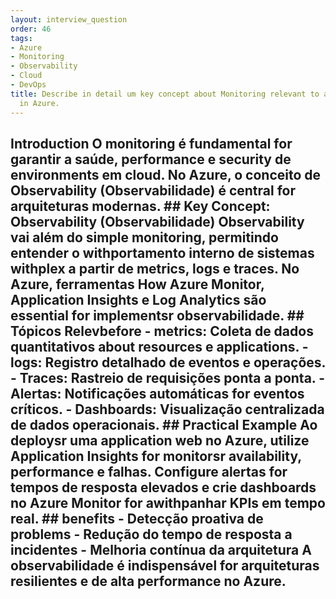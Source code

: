 ```yaml
---
layout: interview_question
order: 46
tags:
- Azure
- Monitoring
- Observability
- Cloud
- DevOps
title: Describe in detail um key concept about Monitoring relevant to architecture
  in Azure.
---
```


## Introduction O monitoring é fundamental for garantir a saúde, performance e security de environments em cloud. No Azure, o conceito de Observability (Observabilidade) é central for arquiteturas modernas. ## Key Concept: Observability (Observabilidade) Observability vai além do simple monitoring, permitindo entender o withportamento interno de sistemas withplex a partir de metrics, logs e traces. No Azure, ferramentas How Azure Monitor, Application Insights e Log Analytics são essential for implementsr observabilidade. ## Tópicos Relevbefore - **metrics**: Coleta de dados quantitativos about resources e applications. - **logs**: Registro detalhado de eventos e operações. - **Traces**: Rastreio de requisições ponta a ponta. - **Alertas**: Notificações automáticas for eventos críticos. - **Dashboards**: Visualização centralizada de dados operacionais. ## Practical Example Ao deploysr uma application web no Azure, utilize Application Insights for monitorsr availability, performance e falhas. Configure alertas for tempos de resposta elevados e crie dashboards no Azure Monitor for awithpanhar KPIs em tempo real. ## benefits - **Detecção proativa de problems** - **Redução do tempo de resposta a incidentes** - **Melhoria contínua da arquitetura** A observabilidade é indispensável for arquiteturas resilientes e de alta performance no Azure.